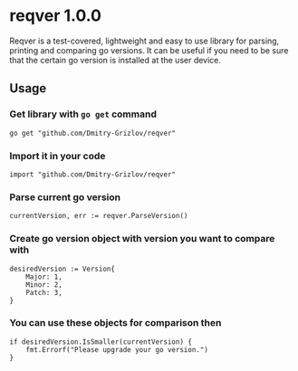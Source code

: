 # reqver 1.0.0

Reqver is a test-covered, lightweight and easy to use library for parsing, printing and comparing go versions. It can be useful if you need to be sure that the certain go version is installed at the user device.

## Usage

### Get library with `go get` command

```
go get "github.com/Dmitry-Grizlov/reqver"
```

### Import it in your code

```
import "github.com/Dmitry-Grizlov/reqver"
```

### Parse current go version

```
currentVersion, err := reqver.ParseVersion()
```

### Create go version object with version you want to compare with

```
desiredVersion := Version{
    Major: 1,
    Minor: 2,
    Patch: 3,
}
```

### You can use these objects for comparison then

```
if desiredVersion.IsSmaller(currentVersion) {
    fmt.Errorf("Please upgrade your go version.")
}
```